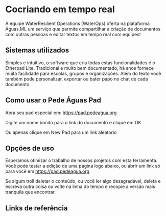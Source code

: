 <!-- TITLE: Pede Águas PAD -->
<!-- SUBTITLE: A quick summary of Pedeaguas Pad -->

# Cocriando em tempo real

A equipe WaterResilient Operations (WaterOps) oferta na plataforma Águas.ML um serviço que permite compartilhar a criação de documentos com outras pessoas e editar textos em tempo real com equipes!



## Sistemas utilizados

Simples e intuitivo, o software que cria todas estas funcionalidades é o Etherpad Lite. Tradicional e muito bem documentado, há anos fornece muita facilidade para escolas, grupos e organizações. Além do texto você também pode personalizar, exportar ou bater papo no chat de cada documento


## Como usar o Pede Águas Pad

Abra seu pad especial em: https://pad.pedeagua.org

Digite um nome bonito para o link do documento e clique em OK

Ou apenas clique em New Pad para um link aleatorio



## Opções de uso

Esperamos otimizar o trabalho de nossos projetos com esta ferramenta. Você pode testar a edição de uma página logo abaixo, ou abrir um link só para você em https://pad.pedeagua.org


Se algum troll deletar o conteúdo, ou você ler algo desagradável, deleta e escreva outra coisa ou volte na linha do tempo e recopie a versão mais tranquila que encontrar.


## Links de referência

